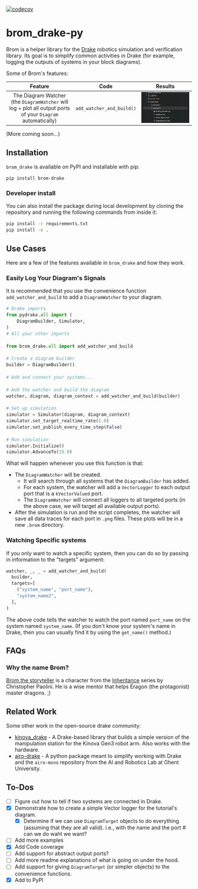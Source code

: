 [![codecov](https://codecov.io/gh/kwesiRutledge/brom_drake-py/graph/badge.svg?token=0TI5PV2HUD)](https://codecov.io/gh/kwesiRutledge/brom_drake-py)

# brom_drake-py
Brom is a helper library for the [Drake](https://drake.mit.edu/) robotics simulation and verification library.
Its goal is to simplify common activities in Drake (for example, logging the outputs
of systems in your block diagrams). 

Some of Brom's features:

Feature                    |  Code | Results
:-------------------------:|:-------------------------:|:-------------------------:
The Diagram Watcher (the `DiagramWatcher` will log + plot all output ports of your `Diagram` automatically) |`add_watcher_and_build()`| ![Creation of Brom Directory](./promo/BromWatcher0.gif)

(More coming soon...)

## Installation

`brom_drake` is available on PyPI and installable with pip:

```shell
pip install brom-drake
```

### Developer install

You can also install the package during local development by cloning
the repository and running the following commands from inside it:

```bash
pip install -r requirements.txt
pip install -e .
```

## Use Cases

Here are a few of the features available in `brom_drake` and how they work.

### Easily Log Your Diagram's Signals

It is recommended that you use the convenience function `add_watcher_and_build` to add a `DiagramWatcher` to your diagram.

```python
# Drake imports
from pydrake.all import (
    DiagramBuilder, Simulator,
)
# All your other imports

from brom_drake.all import add_watcher_and_build

# Create a diagram builder
builder = DiagramBuilder()

# Add and connect your systems...

# Add the watcher and build the diagram
watcher, diagram, diagram_context = add_watcher_and_build(builder)

# Set up simulation
simulator = Simulator(diagram, diagram_context)
simulator.set_target_realtime_rate(1.0)
simulator.set_publish_every_time_step(False)

# Run simulation
simulator.Initialize()
simulator.AdvanceTo(15.0)

```


What will happen whenever you use this function is that:
- The `DiagramWatcher` will be created.
  - It will search through all systems that the `DiagramBuilder` has added.
  - For each system, the watcher will add a `VectorLogger` to each output port that is a `kVectorValued` port.
  - The `DiagramWatcher` will connect all loggers to all targeted ports (in the above case, we will target all available output ports).
- After the simulation is run and the script completes, the watcher will save all data traces for each port in `.png` files. These plots will be in a new `.brom` directory.

### Watching Specific systems

If you only want to watch a specific system, then you can do so by passing in information to the "targets" argument:
```python
watcher, _, _ = add_watcher_and_build(
  builder,
  targets=[
    ("system_name", "port_name"),
    "system_name2",
  ],
)
```
The above code tells the watcher to watch the port named `port_name` on the system named `system_name`.
(If you don't know your system's name in Drake, then you can usually find it by using the `get_name()` method.)

## FAQs

### Why the name Brom?

[Brom the storyteller](https://inheritance.fandom.com/wiki/Brom) is a character from the
[Inheritance](https://en.wikipedia.org/wiki/Eragon) series by Christopher Paolini.
He is a wise mentor that helps Eragon (the protagonist) master dragons. ;)

 

## Related Work

Some other work in the open-source drake community:
- [kinova_drake](https://github.com/vincekurtz/kinova_drake) - A Drake-based library that builds a 
  simple version of the manipulation station for the Kinova Gen3 robot arm.
  Also works with the hardware.
- [airo-drake](https://github.com/airo-ugent/airo-drake) - A python package meant to simplify
  working with Drake and the `airo-mono` repository from the AI and Robotics Lab at Ghent University.

## To-Dos

- [ ] Figure out how to tell if two systems are connected in Drake.
- [x] Demonstrate how to create a simple Vector logger for the
  tutorial's diagram.
  - [x] Determine if we can use `DiagramTarget` objects to do everything (assuming that they are all valid). i.e., with the name and the port # can we do waht we want?
- [ ] Add more examples
- [x] Add Code coverage
- [ ] Add support for abstract output ports?
- [ ] Add more readme explanations of what is going on under the hood.
- [ ] Add support for giving `DiagramTarget` (or simpler objects) to the convenience functions.
- [x] Add to PyPI